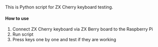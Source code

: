 This is Python script for ZX Cherry keyboard testing.

#### How to use

1. Connect ZX Cherry keyboard via ZX Berry board to the Raspberry Pi
2. Run script
3. Press keys one by one and test if they are working
